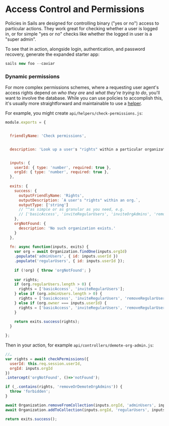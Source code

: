 # Access Control and Permissions

Policies in Sails are designed for controlling binary ("yes or no") access to particular actions.  They work great for checking whether a user is logged in, or for simple "yes or no" checks like whether the logged in user is a "super admin".

To see that in action, alongside login, authentication, and password recovery, generate the expanded starter app:

```js
sails new foo --caviar
```

### Dynamic permissions

For more complex permissions schemes, where a requesting user agent's access rights depend on _who they are_ and _what they're trying to do_, you'll want to involve the database.  While you can use policies to accomplish this, it's usually more straightforward and maintainable to use a [helper](https://sailsjs.com/documentation/concepts/helpers).

For example, you might create `api/helpers/check-permissions.js`:

```js
module.exports = {


  friendlyName: 'Check permissions',


  description: 'Look up a user's "rights" within a particular organization.',


  inputs: {
    userId: { type: 'number', required: true },
    orgId: { type: 'number', required: true },
  },
  
  exits: {
    success: {
      outputFriendlyName: 'Rights',
      outputDescription: `A user's "rights" within an org.`,
      outputType: ['string']
      // ^^as simple or as granular as you need, e.g.
      // ['basicAccess', 'inviteRegularUsers', 'inviteOrgAdmins', 'removeRegularUsers', 'removeOrDemoteOrgAdmins']
    },
    orgNotFound: {
      description: 'No such organization exists.'
    }
  },
  
  fn: async function(inputs, exits) {
    var org = await Organization.findOne(inputs.orgId)
    .populate('adminUsers', { id: inputs.userId })
    .populate('regularUsers', { id: inputs.userId });
    
    if (!org) { throw 'orgNotFound'; }
    
    var rights;
    if (org.regularUsers.length > 0) {
      rights = ['basicAccess', 'inviteRegularUsers'];
    } else if (org.adminUsers.length > 0) {
      rights = ['basicAccess', 'inviteRegularUsers', 'removeRegularUsers', 'inviteOrgAdmins'];
    } else if (org.owner === inputs.userId) {
      rights = ['basicAccess', 'inviteRegularUsers', 'removeRegularUsers', 'inviteOrgAdmins', 'removeOrDemoteOrgAdmins'];
    }
    
    return exits.success(rights);
  }

}; 
```


Then in your action, for example `api/controllers/demote-org-admin.js`:

```js
//…
var rights = await checkPermissions({
  userId: this.req.session.userId,
  orgId: inputs.orgId
})
.intercept('orgNotFound', ()=>'notFound');

if (_.contains(rights, 'removeOrDemoteOrgAdmins')) {
  throw 'forbidden';
}

await Organization.removeFromCollection(inputs.orgId, 'adminUsers', inputs.targetUserId);
await Organization.addToCollection(inputs.orgId, 'regularUsers', inputs.targetUserId);

return exits.success();
```


<docmeta name="displayName" value="Sails + Passport">
